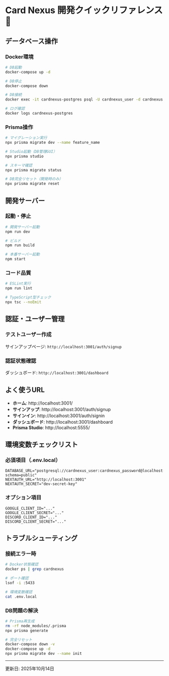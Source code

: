 # Card Nexus 開発クイックリファレンス 🚀

## データベース操作

### Docker環境
```bash
# DB起動
docker-compose up -d

# DB停止  
docker-compose down

# DB接続
docker exec -it cardnexus-postgres psql -U cardnexus_user -d cardnexus

# ログ確認
docker logs cardnexus-postgres
```

### Prisma操作
```bash
# マイグレーション実行
npx prisma migrate dev --name feature_name

# Studio起動（DB管理GUI）
npx prisma studio

# スキーマ確認
npx prisma migrate status

# DB完全リセット（開発時のみ）
npx prisma migrate reset
```

## 開発サーバー

### 起動・停止
```bash
# 開発サーバー起動
npm run dev

# ビルド
npm run build

# 本番サーバー起動
npm start
```

### コード品質
```bash
# ESLint実行
npm run lint

# TypeScript型チェック
npx tsc --noEmit
```

## 認証・ユーザー管理

### テストユーザー作成
サインアップページ: `http://localhost:3001/auth/signup`

### 認証状態確認
ダッシュボード: `http://localhost:3001/dashboard`

## よく使うURL

- **ホーム**: http://localhost:3001/
- **サインアップ**: http://localhost:3001/auth/signup  
- **サインイン**: http://localhost:3001/auth/signin
- **ダッシュボード**: http://localhost:3001/dashboard
- **Prisma Studio**: http://localhost:5555/

## 環境変数チェックリスト

### 必須項目（.env.local）
```env
DATABASE_URL="postgresql://cardnexus_user:cardnexus_password@localhost:5433/cardnexus?schema=public"
NEXTAUTH_URL="http://localhost:3001"
NEXTAUTH_SECRET="dev-secret-key"
```

### オプション項目
```env
GOOGLE_CLIENT_ID="..."
GOOGLE_CLIENT_SECRET="..."
DISCORD_CLIENT_ID="..."
DISCORD_CLIENT_SECRET="..."
```

## トラブルシューティング

### 接続エラー時
```bash
# Docker状態確認
docker ps | grep cardnexus

# ポート確認
lsof -i :5433

# 環境変数確認  
cat .env.local
```

### DB問題の解決
```bash
# Prisma再生成
rm -rf node_modules/.prisma
npx prisma generate

# 完全リセット
docker-compose down -v
docker-compose up -d
npx prisma migrate dev --name init
```

---
更新日: 2025年10月14日